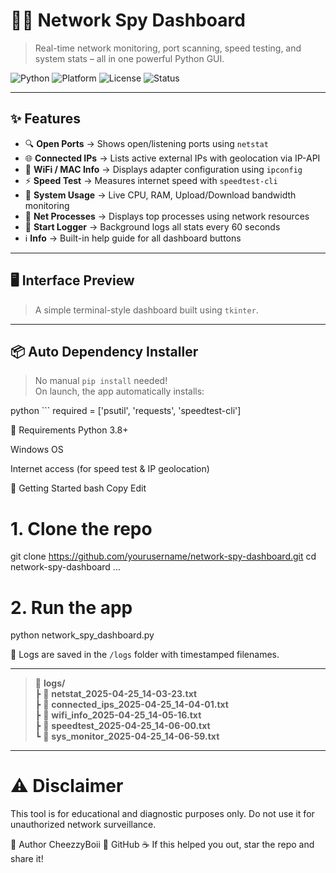 # 🕵️‍♂️ Network Spy Dashboard

> Real-time network monitoring, port scanning, speed testing, and system stats – all in one powerful Python GUI.

![Python](https://img.shields.io/badge/Python-3.8%2B-blue?logo=python&logoColor=white)
![Platform](https://img.shields.io/badge/Platform-Windows-lightgrey?logo=windows&logoColor=blue)
![License](https://img.shields.io/badge/License-MIT-green.svg)
![Status](https://img.shields.io/badge/Status-Active-brightgreen)

---

## ✨ Features

- 🔍 **Open Ports** → Shows open/listening ports using `netstat`
- 🌐 **Connected IPs** → Lists active external IPs with geolocation via IP-API
- 📶 **WiFi / MAC Info** → Displays adapter configuration using `ipconfig`
- ⚡ **Speed Test** → Measures internet speed with `speedtest-cli`
- 🧠 **System Usage** → Live CPU, RAM, Upload/Download bandwidth monitoring
- 🔎 **Net Processes** → Displays top processes using network resources
- 📝 **Start Logger** → Background logs all stats every 60 seconds
- ℹ️ **Info** → Built-in help guide for all dashboard buttons

---

## 🖥️ Interface Preview

> A simple terminal-style dashboard built using `tkinter`.

---

## 📦 Auto Dependency Installer

> No manual `pip install` needed!  
On launch, the app automatically installs:

python ``` required = ['psutil', 'requests', 'speedtest-cli']

🧪 Requirements
Python 3.8+

Windows OS

Internet access (for speed test & IP geolocation)

🚀 Getting Started
bash
Copy
Edit
# 1. Clone the repo
git clone https://github.com/yourusername/network-spy-dashboard.git
cd network-spy-dashboard
...
# 2. Run the app

python network_spy_dashboard.py

📝 Logs are saved in the `/logs` folder with timestamped filenames.

---

> 📂 **logs/**  
> ┣ 📄 **netstat_2025-04-25_14-03-23.txt**  
> ┣ 📄 **connected_ips_2025-04-25_14-04-01.txt**  
> ┣ 📄 **wifi_info_2025-04-25_14-05-16.txt**  
> ┣ 📄 **speedtest_2025-04-25_14-06-00.txt**  
> ┗ 📄 **sys_monitor_2025-04-25_14-06-59.txt**

---

# ⚠️ Disclaimer
This tool is for educational and diagnostic purposes only.
Do not use it for unauthorized network surveillance.

🧀 Author
CheezzyBoii
🐙 GitHub
☕ If this helped you out, star the repo and share it!

